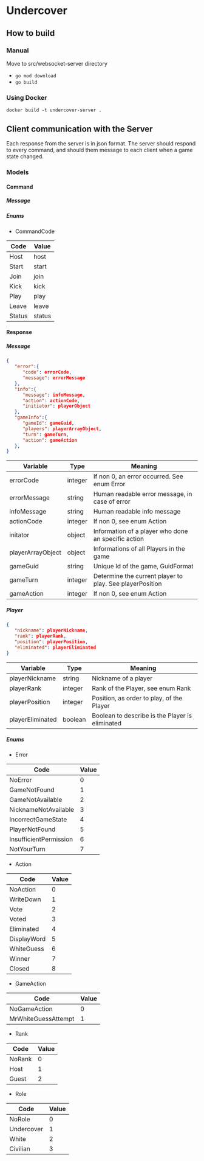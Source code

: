 # Undercover

## How to build

### Manual
Move to src/websocket-server directory 
- `go mod download`
- `go build`

### Using Docker
`docker build -t undercover-server .`

## Client communication with the Server
Each response from the server is in json format.
The server should respond to every command, and should them message to each client when a game state changed.

### Models
#### Command
##### Message
##### Enums
- CommandCode

| Code | Value |
|---|---|
| Host | host |
| Start | start |
| Join | join |
| Kick | kick |
| Play | play |
| Leave | leave |
| Status | status |

#### Response
##### Message
```json
{
   "error":{
      "code": errorCode,
      "message": errorMessage
   },
   "info":{
      "message": infoMessage,
      "action": actionCode,
      "initiator": playerObject
   },
   "gameInfo":{
      "gameId": gameGuid,
      "players": playerArrayObject,
      "turn": gameTurn,
      "action": gameAction
   },
}
```

| Variable | Type | Meaning |
|---|---|---|
| errorCode | integer | If non 0, an error occurred. See enum Error |
| errorMessage | string | Human readable error message, in case of error |
| infoMessage | string | Human readable info message |
| actionCode | integer | If non 0, see enum Action |
| initator | object | Information of a player who done an specific action |
| playerArrayObject | object | Informations of all Players in the game |
| gameGuid | string | Unique Id of the game, GuidFormat |
| gameTurn | integer | Determine the current player to play. See playerPosition |
| gameAction | integer | If non 0, see enum Action |

##### Player
```json
{
   "nickname": playerNickname,
   "rank": playerRank,
   "position": playerPosition,
   "eliminated": playerEliminated
}
```

| Variable | Type | Meaning |
|---|---|---|
| playerNickname | string | Nickname of a player |
| playerRank | integer | Rank of the Player, see enum Rank |
| playerPosition | integer | Position, as order to play, of the Player |
| playerEliminated | boolean | Boolean to describe is the Player is eliminated |

##### Enums
- Error

| Code | Value |
|---|---|
| NoError | 0 |
| GameNotFound | 1 |
| GameNotAvailable | 2 |
| NicknameNotAvailable | 3 |
| IncorrectGameState | 4 |
| PlayerNotFound | 5 |
| InsufficientPermission | 6 |
| NotYourTurn | 7 |

- Action

| Code | Value |
|---|---|
| NoAction | 0 |
| WriteDown | 1 |
| Vote | 2 |
| Voted | 3 |
| Eliminated | 4 |
| DisplayWord | 5 |
| WhiteGuess | 6 |
| Winner | 7 |
| Closed | 8 |

- GameAction

| Code | Value |
|---|---|
| NoGameAction | 0 |
| MrWhiteGuessAttempt | 1 |

- Rank

| Code | Value |
|---|---|
| NoRank | 0 |
| Host | 1 |
| Guest | 2 |

- Role

| Code | Value |
|---|---|
| NoRole | 0 |
| Undercover | 1 |
| White | 2 |
| Civilian | 3 |